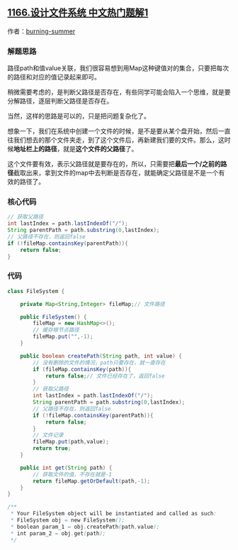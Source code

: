 ## [1166.设计文件系统 中文热门题解1](https://leetcode.cn/problems/design-file-system/solutions/100000/ha-xi-biao-fen-chi-fu-lu-jing-by-shi-huo-de-xia-ti)

作者：[burning-summer](https://leetcode.cn/u/burning-summer)

### 解题思路

路径path和值value关联，我们很容易想到用Map这种键值对的集合，只要把每次的路径和对应的值记录起来即可。

稍微需要考虑的，是判断父路径是否存在，有些同学可能会陷入一个思维，就是要分解路径，逐层判断父路径是否存在。

当然，这样的思路是可以的，只是把问题复杂化了。

想象一下，我们在系统中创建一个文件的时候，是不是要从某个盘开始，然后一直往我们想去的那个文件夹走，到了这个文件后，再新建我们要的文件。那么，这时候**地址栏上的路径**，就是**这个文件的父路径**了。

这个文件要有效，表示父路径就是要存在的，所以，只需要把**最后一个/之前的路径**截取出来，拿到文件的map中去判断是否存在，就能确定父路径是不是一个有效的路径了。

### 核心代码

```java
// 获取父路径
int lastIndex = path.lastIndexOf("/");
String parentPath = path.substring(0,lastIndex);
// 父路径不存在，则返回false
if (!fileMap.containsKey(parentPath)){
    return false;
}
```


### 代码

```java
class FileSystem {

    private Map<String,Integer> fileMap;// 文件路径

    public FileSystem() {
        fileMap = new HashMap<>();
        // 缓存根节点路径
        fileMap.put("",-1);
    }

    public boolean createPath(String path, int value) {
        // 没有删除的文件的情况，path只要存在，就一直存在
        if (fileMap.containsKey(path)){
            return false;// 文件已经存在了，返回false
        }
        // 获取父路径
        int lastIndex = path.lastIndexOf("/");
        String parentPath = path.substring(0,lastIndex);
        // 父路径不存在，则返回false
        if (!fileMap.containsKey(parentPath)){
            return false;
        }
        // 文件记录
        fileMap.put(path,value);
        return true;
    }

    public int get(String path) {
        // 获取文件的值，不存在就是-1
        return fileMap.getOrDefault(path,-1);
    }
}

/**
 * Your FileSystem object will be instantiated and called as such:
 * FileSystem obj = new FileSystem();
 * boolean param_1 = obj.createPath(path,value);
 * int param_2 = obj.get(path);
 */
```